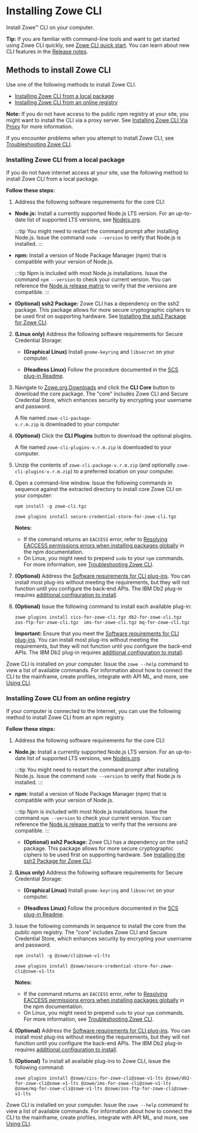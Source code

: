 # Installing Zowe CLI <!-- omit in toc -->

Install Zowe&trade; CLI on your computer.

**Tip:** If you are familiar with command-line tools and want to get started using Zowe CLI quickly, see [Zowe CLI quick start](../getting-started/cli-getting-started.md). You can learn about new CLI features in the [Release notes](../getting-started/summaryofchanges.md).

## Methods to install Zowe CLI <!-- omit in toc -->

Use one of the following methods to install Zowe CLI.

- [Installing Zowe CLI from a local package](#installing-zowe-cli-from-a-local-package)
- [Installing Zowe CLI from an online registry](#installing-zowe-cli-from-an-online-registry)

**Note:** If you do not have access to the public npm registry at your site, you might want to install the CLI via a proxy server. See [Installing Zowe CLI Via Proxy](install-cli-via-proxy.md) for more information.

If you encounter problems when you attempt to install Zowe CLI, see [Troubleshooting Zowe CLI](../troubleshoot/cli/troubleshoot-cli.md).

### Installing Zowe CLI from a local package

If you do not have internet access at your site, use the following method to install Zowe CLI from a local package.

**Follow these steps:**

1. Address the following software requirements for the core CLI:

- **Node.js:** Install a currently supported Node.js LTS version. For an up-to-date list of supported LTS versions, see [Nodejs.org](https://nodejs.org/en/about/releases/).

  :::tip
  You might need to restart the command prompt after installing Node.js. Issue the command `node --version` to verify that Node.js is installed.
  :::

- **npm:** Install a version of Node Package Manager (npm) that is compatible with your version of Node.js.

  :::tip
  Npm is included with most Node.js installations. Issue the command `npm --version` to check your current version. You can reference the [Node.js release matrix](https://nodejs.org/en/download/releases/) to verify that the versions are compatible.
  :::

- **(Optional) ssh2 Package:** Zowe CLI has a dependency on the ssh2 package. This package allows for more secure cryptographic ciphers to be used first on supporting hardware. See [Installing the ssh2 Package for Zowe CLI](cli-installing-ssh2-package.md).

2. **(Linux only)** Address the following software requirements for Secure Credential Storage:

   - **(Graphical Linux)** Install `gnome-keyring` and `libsecret` on your computer.

   - **(Headless Linux)** Follow the procedure documented in the [SCS plug-in Readme](https://github.com/zowe/zowe-cli-scs-plugin/blob/master/README.md#software-requirements).

3. Navigate to [Zowe.org Downloads](https://www.zowe.org/download.html) and click the **CLI Core** button to download the core package. The "core" includes Zowe CLI and Secure Credential Store, which enhances security by encrypting your username and password.

   A file named `zowe-cli-package-v.r.m.zip` is downloaded to your computer

4. **(Optional)** Click the **CLI Plugins** button to download the optional plugins.

   A file named `zowe-cli-plugins-v.r.m.zip` is downloaded to your computer.

5. Unzip the contents of `zowe-cli-package-v.r.m.zip` (and optionally `zowe-cli-plugins-v.r.m.zip`) to a preferred location on your computer.

6. Open a command-line window. Issue the following commands in sequence against the extracted directory to install core Zowe CLI on your computer:

   ```
   npm install -g zowe-cli.tgz
   ```

   ```
   zowe plugins install secure-credential-store-for-zowe-cli.tgz
   ```

   **Notes:**

   - If the command returns an `EACCESS` error, refer to [Resolving EACCESS permissions errors when installing packages globally](https://docs.npmjs.com/resolving-eacces-permissions-errors-when-installing-packages-globally) in the npm documentation.
   - On Linux, you might need to prepend `sudo` to your `npm` commands. For more information, see [Troubleshooting Zowe CLI](../troubleshoot/cli/troubleshoot-cli.md).

7. **(Optional)** Address the [Software requirements for CLI plug-ins](cli-swreqplugins.md). You can install most plug-ins without meeting the requirements, but they will not function until you configure the back-end APIs. The IBM Db2 plug-in requires [additional configuration to install](cli-db2plugin.md#installing).

8. **(Optional)** Issue the following command to install each available plug-in:

   ```
   zowe plugins install cics-for-zowe-cli.tgz db2-for-zowe-cli.tgz zos-ftp-for-zowe-cli.tgz  ims-for-zowe-cli.tgz mq-for-zowe-cli.tgz
   ```

   **Important:** Ensure that you meet the [Software requirements for CLI plug-ins](cli-swreqplugins.md). You can install most plug-ins without meeting the requirements, but they will not function until you configure the back-end APIs. The IBM Db2 plug-in requires [additional configuration to install](cli-db2plugin.md#installing).

Zowe CLI is installed on your computer. Issue the `zowe --help` command to view a list of available commands. For information about how to connect the CLI to the mainframe, create profiles, integrate with API ML, and more, see [Using CLI](cli-usingcli.md).

### Installing Zowe CLI from an online registry

If your computer is connected to the Internet, you can use the following method to install Zowe CLI from an npm registry.

**Follow these steps:**

1. Address the following software requirements for the core CLI:

- **Node.js:** Install a currently supported Node.js LTS version. For an up-to-date list of supported LTS versions, see [Nodejs.org](https://nodejs.org/en/about/releases/).

  :::tip
  You might need to restart the command prompt after installing Node.js. Issue the command `node --version` to verify that Node.js is installed.
  :::

- **npm:** Install a version of Node Package Manager (npm) that is compatible with your version of Node.js.

  :::tip
  Npm is included with most Node.js installations. Issue the command `npm --version` to check your current version. You can reference the [Node.js release matrix](https://nodejs.org/en/download/releases/) to verify that the versions are compatible.
  :::

  - **(Optional) ssh2 Package:** Zowe CLI has a dependency on the ssh2 package. This package allows for more secure cryptographic ciphers to be used first on supporting hardware. See [Installing the ssh2 Package for Zowe CLI](cli-installing-ssh2-package.md).


2. **(Linux only)** Address the following software requirements for Secure Credential Storage:

   - **(Graphical Linux)** Install `gnome-keyring` and `libsecret` on your computer.

   - **(Headless Linux)** Follow the procedure documented in the [SCS plug-in Readme](https://github.com/zowe/zowe-cli-scs-plugin/blob/master/README.md#software-requirements).

3. Issue the following commands in sequence to install the core from the public npm registry. The "core" includes Zowe CLI and Secure Credential Store, which enhances security by encrypting your username and password.

   ```
   npm install -g @zowe/cli@zowe-v1-lts
   ```

   ```
   zowe plugins install @zowe/secure-credential-store-for-zowe-cli@zowe-v1-lts
   ```

   **Notes:**

   - If the command returns an `EACCESS` error, refer to [Resolving EACCESS permissions errors when installing packages globally](https://docs.npmjs.com/resolving-eacces-permissions-errors-when-installing-packages-globally) in the npm documentation.
   - On Linux, you might need to prepend `sudo` to your `npm` commands. For more information, see [Troubleshooting Zowe CLI](../troubleshoot/cli/troubleshoot-cli.md).

4. **(Optional)** Address the [Software requirements for CLI plug-ins](cli-swreqplugins.md). You can install most plug-ins without meeting the requirements, but they will not function until you configure the back-end APIs. The IBM Db2 plug-in requires [additional configuration to install](cli-db2plugin.md#installing).

5. **(Optional)** To install all available plug-ins to Zowe CLI, issue the following command:

   ```
   zowe plugins install @zowe/cics-for-zowe-cli@zowe-v1-lts @zowe/db2-for-zowe-cli@zowe-v1-lts @zowe/ims-for-zowe-cli@zowe-v1-lts @zowe/mq-for-zowe-cli@zowe-v1-lts @zowe/zos-ftp-for-zowe-cli@zowe-v1-lts
   ```

Zowe CLI is installed on your computer. Issue the `zowe --help` command to view a list of available commands. For information about how to connect the CLI to the mainframe, create profiles, integrate with API ML, and more, see [Using CLI](cli-usingcli.md).
